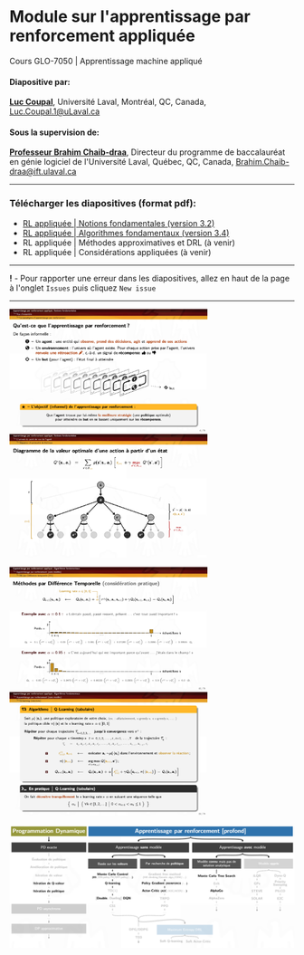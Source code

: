# Module sur l'apprentissage par renforcement appliquée 
Cours GLO-7050 | Apprentissage machine appliqué

#### Diapositive par:
 [**Luc Coupal**](https://redleader962.github.io), Université Laval, Montréal, QC, Canada, [Luc.Coupal.1@uLaval.ca](Luc.Coupal.1@uLaval.ca) 

#### Sous la supervision de:

[**Professeur Brahim Chaib-draa**](https://www.fsg.ulaval.ca/departements/professeurs/brahim-chaib-draa-166/), Directeur du programme de baccalauréat en génie logiciel de l'Université Laval, Québec, QC, Canada,
[Brahim.Chaib-draa@ift.ulaval.ca](Brahim.Chaib-draa@ift.ulaval.ca)

---

### Télécharger les diapositives (format pdf): 
- [RL appliquée | Notions fondamentales (version 3.2)](https://github.com/RedLeader962/GLO-7050-Module-Apprentissage-par-renforcement/raw/master/RL-Notions-fondamentales-v3-2.pdf) 
- [RL appliquée | Algorithmes fondamentaux (version 3.4)](https://github.com/RedLeader962/GLO-7050-Module-Apprentissage-par-renforcement/raw/master/RL-algorithmes-fondamentaux-v3-4.pdf) 
- RL appliquée | Méthodes approximatives et DRL (à venir)
- RL appliquée | Considérations appliquées (à venir)

---

**!** - Pour rapporter une erreur dans les diapositives, allez en haut de la page à l'onglet `Issues` puis cliquez `New issue` 

---

<p>
<img src="images/Projet_slide_RL_5.png" width="350px">
<img src="images/Projet_slide_RL_2.png" width="350px" >
</p>
<p>
<img src="images/Projet_slide_RL_4.png" width="350px">
<img src="images/Projet_slide_RL_3.png" width="350px">
</p>

![algorithmeCouvertDansLeCours](images/algorithmeCouvertDansLeCours.png) 


